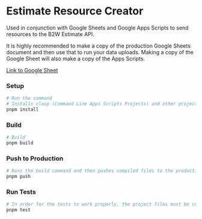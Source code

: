 # Estimate Resource Creator
Used in conjunction with Google Sheets and Google Apps Scripts to send resources to the B2W Estimate API. 

It is highly recommended to make a copy of the production Google Sheets document and then use that to run your data uploads. Making a copy of the Google Sheet will also make a copy of the Apps Scripts.

[Link to Google Sheet](https://docs.google.com/spreadsheets/d/1yFlKXRHQUA9BAhoyHMqvTS01vBfpw-quvw50pHnAl98/edit?usp=sharing)

### Setup
```bash
# Run the command
# Installs clasp (Command Line Apps Scripts Projects) and other project dependencies
pnpm install
```

### Build 
```bash
# Build 
pnpm build
```

### Push to Production
```bash
# Runs the build command and then pushes compiled files to the production repository using clasp.
pnpm push
```

### Run Tests
```bash
# In order for the tests to work properly, the project files must be compiled from Typescript to Javascript. This is done with test script.
pnpm test

```

